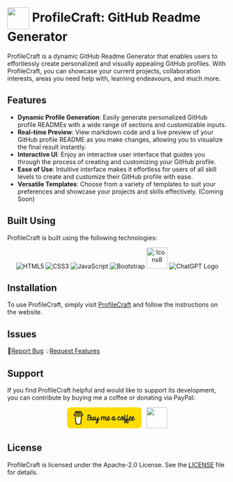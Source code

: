 # <img align="center" src="https://edgar-mendonca.github.io/ProfileCraft/static/images/ProfileCraft-logo.jpeg" height="50" width="50" /></a> ProfileCraft: GitHub Readme Generator

ProfileCraft is a dynamic GitHub Readme Generator that enables users to effortlessly create personalized and visually appealing GitHub profiles. With ProfileCraft, you can showcase your current projects, collaboration interests, areas you need help with, learning endeavours, and much more.


## Features

- **Dynamic Profile Generation**: Easily generate personalized GitHub profile READMEs with a wide range of sections and customizable inputs.
- **Real-time Preview**: View markdown code and a live preview of your GitHub profile README as you make changes, allowing you to visualize the final result instantly.
- **Interactive UI**: Enjoy an interactive user interface that guides you through the process of creating and customizing your GitHub profile.
- **Ease of Use**: Intuitive interface makes it effortless for users of all skill levels to create and customize their GitHub profile with ease.
- **Versatile Templates**: Choose from a variety of templates to suit your preferences and showcase your projects and skills effectively. (Coming Soon)


## Built Using

ProfileCraft is built using the following technologies:

<div align="center">
    <img src="https://img.icons8.com/color/48/000000/html-5--v1.png" alt="HTML5" title="HTML5" width="48" height="48"/>
    <img src="https://img.icons8.com/color/48/000000/css3.png" alt="CSS3" title="CSS3" width="48" height="48"/>
    <img src="https://img.icons8.com/color/48/000000/javascript--v1.png" alt="JavaScript" title="JavaScript" width="48" height="48"/>
    <img src="https://img.icons8.com/color/48/000000/bootstrap.png" alt="Bootstrap" title="Bootstrap" width="48" height="48"/>
    <img width="48" height="48" src="https://img.icons8.com/fluency/48/icons8-new-logo.png" title="Icons8"/>
    <img src="https://upload.wikimedia.org/wikipedia/commons/0/04/ChatGPT_logo.svg" alt="ChatGPT Logo" title="ChatGPT Logo" width="48" height="48"/>
</div>


## Installation

To use ProfileCraft, simply visit [ProfileCraft](https://edgar-mendonca.github.io/ProfileCraft/) and follow the instructions on the website.


## Issues

🐛[Report Bug](https://github.com/Edgar-Mendonca/ProfileCraft/issues/new?assignees=&labels=bug&projects=&template=bug_report.md&title=)
💡[Request Features](https://github.com/Edgar-Mendonca/ProfileCraft/issues/new?assignees=&labels=enhancement&projects=&template=feature-request.md&title=)


## Support

If you find ProfileCraft helpful and would like to support its development, you can contribute by buying me a coffee or donating via PayPal:

<div align="center">
<a href="https://www.buymeacoffee.com/edgarmendonca" target="_blank"><img width="171" height="48" src="https://raw.githubusercontent.com/Edgar-Mendonca/ProfileCraft/21fc45fc8cce9bc2e10a07acd8185b904bce84dd/static/icons/bmc-button.svg" alt=""/></a>&nbsp;&nbsp;&nbsp;<a href="#" target="_blank"><img width="48" height="48" src="https://img.icons8.com/color/48/000000/paypal--v1.png" alt=""/></a>
</div>




## License

ProfileCraft is licensed under the Apache-2.0 License. See the [LICENSE](https://github.com/Edgar-Mendonca/ProfileCraft/blob/main/LICENSE) file for details.



